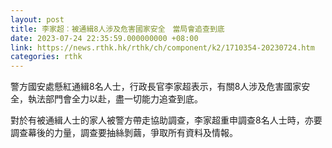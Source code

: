 ```yaml
---
layout: post
title: 李家超︰被通緝8人涉及危害國家安全　當局會追查到底
date: 2023-07-24 22:35:59.000000000 +08:00
link: https://news.rthk.hk/rthk/ch/component/k2/1710354-20230724.htm
categories: rthk
---
```


警方國安處懸紅通緝8名人士，行政長官李家超表示，有關8人涉及危害國家安全，執法部門會全力以赴，盡一切能力追查到底。

對於有被通緝人士的家人被警方帶走協助調查，李家超重申調查8名人士時，亦要調查幕後的力量，調查要抽絲剝繭，爭取所有資料及情報。
